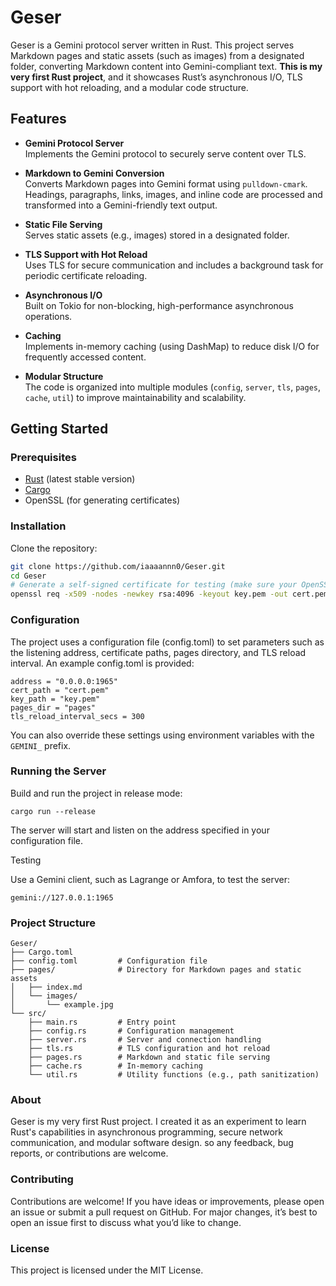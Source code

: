 # Geser

Geser is a Gemini protocol server written in Rust. This project serves Markdown pages and static assets (such as images) from a designated folder, converting Markdown content into Gemini-compliant text. **This is my very first Rust project**, and it showcases Rust’s asynchronous I/O, TLS support with hot reloading, and a modular code structure.

## Features

- **Gemini Protocol Server**  
  Implements the Gemini protocol to securely serve content over TLS.

- **Markdown to Gemini Conversion**  
  Converts Markdown pages into Gemini format using `pulldown-cmark`. Headings, paragraphs, links, images, and inline code are processed and transformed into a Gemini-friendly text output.

- **Static File Serving**  
  Serves static assets (e.g., images) stored in a designated folder.

- **TLS Support with Hot Reload**  
  Uses TLS for secure communication and includes a background task for periodic certificate reloading.

- **Asynchronous I/O**  
  Built on Tokio for non-blocking, high-performance asynchronous operations.

- **Caching**  
  Implements in-memory caching (using DashMap) to reduce disk I/O for frequently accessed content.

- **Modular Structure**  
  The code is organized into multiple modules (`config`, `server`, `tls`, `pages`, `cache`, `util`) to improve maintainability and scalability.

## Getting Started

### Prerequisites

- [Rust](https://www.rust-lang.org/tools/install) (latest stable version)
- [Cargo](https://doc.rust-lang.org/cargo/)
- OpenSSL (for generating certificates)

### Installation

Clone the repository:

```bash
git clone https://github.com/iaaaannn0/Geser.git
cd Geser
# Generate a self-signed certificate for testing (make sure your OpenSSL version supports -addext):
openssl req -x509 -nodes -newkey rsa:4096 -keyout key.pem -out cert.pem -days 365 -subj "/CN=localhost" -addext "subjectAltName = IP:127.0.0.1"
```
### Configuration
The project uses a configuration file (config.toml) to set parameters such as the listening address, certificate paths, pages directory, and TLS reload interval. An example config.toml is provided:

```
address = "0.0.0.0:1965"
cert_path = "cert.pem"
key_path = "key.pem"
pages_dir = "pages"
tls_reload_interval_secs = 300
```
You can also override these settings using environment variables with the `GEMINI_` prefix.

### Running the Server
Build and run the project in release mode:
```
cargo run --release
```

The server will start and listen on the address specified in your configuration file.

Testing

Use a Gemini client, such as Lagrange or Amfora, to test the server:
```
gemini://127.0.0.1:1965
```

### Project Structure

```
Geser/
├── Cargo.toml
├── config.toml         # Configuration file
├── pages/              # Directory for Markdown pages and static assets
│   ├── index.md
│   └── images/
│       └── example.jpg
└── src/
    ├── main.rs         # Entry point
    ├── config.rs       # Configuration management
    ├── server.rs       # Server and connection handling
    ├── tls.rs          # TLS configuration and hot reload
    ├── pages.rs        # Markdown and static file serving
    ├── cache.rs        # In-memory caching
    └── util.rs         # Utility functions (e.g., path sanitization)
```

### About
Geser is my very first Rust project. I created it as an experiment to learn Rust's capabilities in asynchronous programming, secure network communication, and modular software design. so any feedback, bug reports, or contributions are welcome.

### Contributing
Contributions are welcome! If you have ideas or improvements, please open an issue or submit a pull request on GitHub. For major changes, it’s best to open an issue first to discuss what you’d like to change.

### License
This project is licensed under the MIT License.
